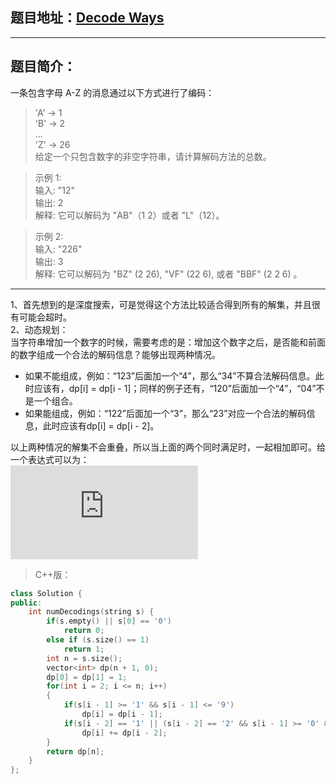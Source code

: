 ## 题目地址：[Decode Ways](https://leetcode.com/problems/decode-ways/)
---
## 题目简介：
一条包含字母 A-Z 的消息通过以下方式进行了编码：    
> 'A' -> 1     
> 'B' -> 2     
> ...     
> 'Z' -> 26   
给定一个只包含数字的非空字符串，请计算解码方法的总数。    

> 示例 1:     
> 输入: "12"     
> 输出: 2     
> 解释: 它可以解码为 "AB"（1 2）或者 "L"（12）。
 
> 示例 2:     
> 输入: "226"     
> 输出: 3     
> 解释: 它可以解码为 "BZ" (2 26), "VF" (22 6), 或者 "BBF" (2 2 6) 。
  
---  
1、首先想到的是深度搜索，可是觉得这个方法比较适合得到所有的解集，并且很有可能会超时。  
2、动态规划：   
当字符串增加一个数字的时候，需要考虑的是：增加这个数字之后，是否能和前面的数字组成一个合法的解码信息？能够出现两种情况。
+ 如果不能组成，例如：“123”后面加一个“4”，那么“34”不算合法解码信息。此时应该有，dp[i] = dp[i - 1]；同样的例子还有，“120”后面加一个“4”，“04”不是一个组合。
+ 如果能组成，例如：“122”后面加一个“3”，那么“23”对应一个合法的解码信息，此时应该有dp[i] = dp[i - 2]。
    
以上两种情况的解集不会重叠，所以当上面的两个同时满足时，一起相加即可。给一个表达式可以为：   
![equation](https://private.codecogs.com/gif.latex?dp%5Bi%5D%20%3D%20%5Cleft%5C%7B%5Cbegin%7Bmatrix%7D%20dp%5Bi%20-%201%5D%20&plus;%20dp%5Bi%20-%202%5D%2C%20if%5Cleft%20%28%20s%5Bi%20-%202%3Ai%5D%20validate%20%5Cright%20%29%20%5C%5C%20dp%5Bi%20-%201%5D%20%2C%20if%5Cleft%20%28%20s%5Bi%20-%202%3Ai%5D%21%20validate%20%5Cright%20%29%20%5Cend%7Bmatrix%7D%5Cright.)

> C++版：

```c++
class Solution {
public:
    int numDecodings(string s) {
        if(s.empty() || s[0] == '0')
            return 0;
        else if (s.size() == 1)
            return 1;
        int n = s.size();
        vector<int> dp(n + 1, 0);
        dp[0] = dp[1] = 1;
        for(int i = 2; i <= n; i++)
        {
            if(s[i - 1] >= '1' && s[i - 1] <= '9')
                dp[i] = dp[i - 1];
            if(s[i - 2] == '1' || (s[i - 2] == '2' && s[i - 1] >= '0' && s[i - 1] <= '6'))
                dp[i] += dp[i - 2]; 
        }
        return dp[n];
    }
};
```
